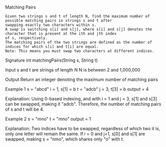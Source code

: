 
Matching Pairs

    Given two strings s and t of length N, find the maximum number of possible matching pairs in strings s and t after 
    swapping exactly two characters within s.
    A swap is switching s[i] and s[j], where s[i] and s[j] denotes the character that is present at the ith and jth index 
    of s, respectively. 
    The matching pairs of the two strings are defined as the number of indices for which s[i] and t[i] are equal.
    Note: This means you must swap two characters at different indices.

Signature
    int matchingPairs(String s, String t)

Input
    s and t are strings of length N
    N is between 2 and 1,000,000

Output
    Return an integer denoting the maximum number of matching pairs

Example 1
    s = "abcd" i = 1, s[1] = b
    t = "adcb" j = 3, t[3] = b
    output = 4

Explanation:
    Using 0-based indexing, and with i = 1 and j = 3, s[1] and s[3] can be swapped, making it  "adcb".
    Therefore, the number of matching pairs of s and t will be 4.

Example 2
    s = "mno"
    t = "mno"
    output = 1

Explanation:
    Two indices have to be swapped, regardless of which two it is, only one letter will remain the same. If i = 0 and j=1,
s[0] and s[1] are swapped, making s = "nmo", which shares only "o" with t.